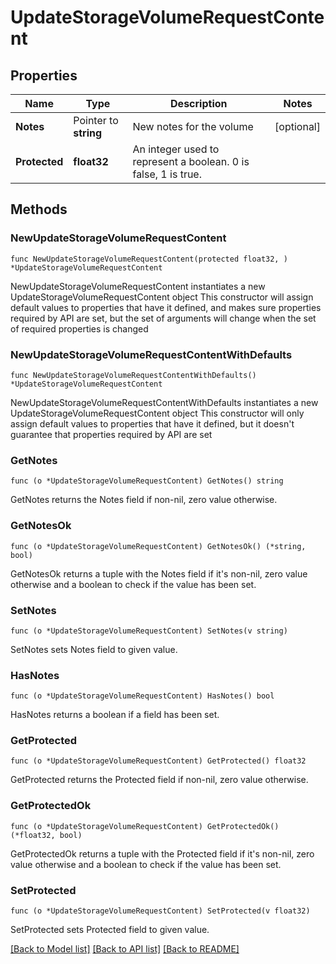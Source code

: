 # UpdateStorageVolumeRequestContent

## Properties

Name | Type | Description | Notes
------------ | ------------- | ------------- | -------------
**Notes** | Pointer to **string** | New notes for the volume | [optional] 
**Protected** | **float32** | An integer used to represent a boolean. 0 is false, 1 is true. | 

## Methods

### NewUpdateStorageVolumeRequestContent

`func NewUpdateStorageVolumeRequestContent(protected float32, ) *UpdateStorageVolumeRequestContent`

NewUpdateStorageVolumeRequestContent instantiates a new UpdateStorageVolumeRequestContent object
This constructor will assign default values to properties that have it defined,
and makes sure properties required by API are set, but the set of arguments
will change when the set of required properties is changed

### NewUpdateStorageVolumeRequestContentWithDefaults

`func NewUpdateStorageVolumeRequestContentWithDefaults() *UpdateStorageVolumeRequestContent`

NewUpdateStorageVolumeRequestContentWithDefaults instantiates a new UpdateStorageVolumeRequestContent object
This constructor will only assign default values to properties that have it defined,
but it doesn't guarantee that properties required by API are set

### GetNotes

`func (o *UpdateStorageVolumeRequestContent) GetNotes() string`

GetNotes returns the Notes field if non-nil, zero value otherwise.

### GetNotesOk

`func (o *UpdateStorageVolumeRequestContent) GetNotesOk() (*string, bool)`

GetNotesOk returns a tuple with the Notes field if it's non-nil, zero value otherwise
and a boolean to check if the value has been set.

### SetNotes

`func (o *UpdateStorageVolumeRequestContent) SetNotes(v string)`

SetNotes sets Notes field to given value.

### HasNotes

`func (o *UpdateStorageVolumeRequestContent) HasNotes() bool`

HasNotes returns a boolean if a field has been set.

### GetProtected

`func (o *UpdateStorageVolumeRequestContent) GetProtected() float32`

GetProtected returns the Protected field if non-nil, zero value otherwise.

### GetProtectedOk

`func (o *UpdateStorageVolumeRequestContent) GetProtectedOk() (*float32, bool)`

GetProtectedOk returns a tuple with the Protected field if it's non-nil, zero value otherwise
and a boolean to check if the value has been set.

### SetProtected

`func (o *UpdateStorageVolumeRequestContent) SetProtected(v float32)`

SetProtected sets Protected field to given value.



[[Back to Model list]](../README.md#documentation-for-models) [[Back to API list]](../README.md#documentation-for-api-endpoints) [[Back to README]](../README.md)


